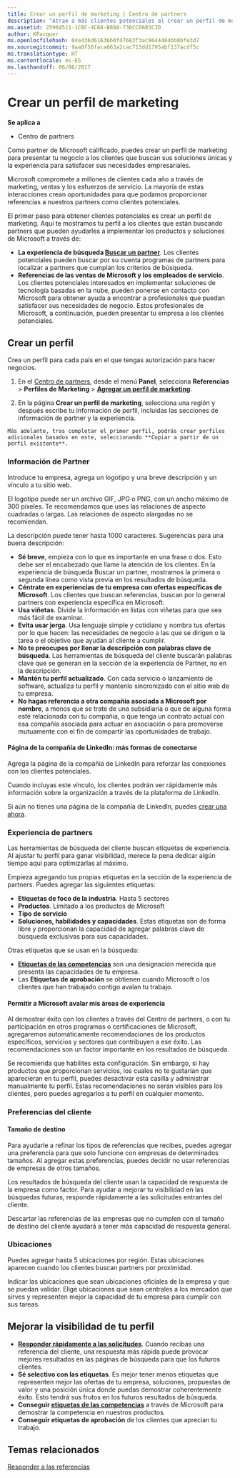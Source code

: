 ```yaml
---
title: Crear un perfil de marketing | Centro de partners
description: "Atrae a más clientes potenciales al crear un perfil de marketing en el Centro de partners."
ms.assetid: 25964511-1CBC-4C68-B8A8-736CC6683C3D
author: KPacquer
ms.openlocfilehash: 04e436d61636b0f47683f3ac9644484bb8bfe3d7
ms.sourcegitcommit: 9aa0f56faca663a2cac715dd1795abf137acdf5c
ms.translationtype: HT
ms.contentlocale: es-ES
ms.lasthandoff: 06/06/2017
---
```

# <a name="create-a-marketing-profile"></a>Crear un perfil de marketing

**Se aplica a**

-  Centro de partners

Como partner de Microsoft calificado, puedes crear un perfil de marketing para presentar tu negocio a los clientes que buscan sus soluciones únicas y la experiencia para satisfacer sus necesidades empresariales.

Microsoft compromete a millones de clientes cada año a través de marketing, ventas y los esfuerzos de servicio. La mayoría de estas interacciones crean oportunidades para que podamos proporcionar referencias a nuestros partners como clientes potenciales. 

El primer paso para obtener clientes potenciales es crear un perfil de marketing. Aquí te mostramos tu perfil a los clientes que están buscando partners que pueden ayudarles a implementar los productos y soluciones de Microsoft a través de:

*  **La experiencia de búsqueda [Buscar un partner](https://partnercenter.microsoft.com/pcv/search)**. Los clientes potenciales pueden buscar por su cuenta programas de partners para localizar a partners que cumplan los criterios de búsqueda. 
*  **Referencias de las ventas de Microsoft y los empleados de servicio**. Los clientes potenciales interesados en implementar soluciones de tecnología basadas en la nube, pueden ponerse en contacto con Microsoft para obtener ayuda a encontrar a profesionales que puedan satisfacer sus necesidades de negocio. Estos profesionales de Microsoft, a continuación, pueden presentar tu empresa a los clientes potenciales.

## <a name="create-a-profile"></a>Crear un perfil

Crea un perfil para cada país en el que tengas autorización para hacer negocios.

1.  En el [Centro de partners](http://go.microsoft.com/fwlink/p/?LinkId=808956), desde el menú **Panel**, selecciona **Referencias** &gt; **Perfiles de Marketing** &gt; **[Agregar un perfil de marketing](https://partnercenter.microsoft.com/pcv/publishing)**.

2.    En la página **Crear un perfil de marketing**, selecciona una región y después escribe tu información de perfil, incluidas las secciones de información de partner y la experiencia.

    Más adelante, tras completar el primer perfil, podrás crear perfiles adicionales basados en este, seleccionando **Copiar a partir de un perfil existente**.

### <a href="" id="partner_info"></a>Información de Partner

Introduce tu empresa, agrega un logotipo y una breve descripción y un vínculo a tu sitio web. 

El logotipo puede ser un archivo GIF, JPG o PNG, con un ancho máximo de 300 píxeles. Te recomendamos que uses las relaciones de aspecto cuadradas o largas. Las relaciones de aspecto alargadas no se recomiendan.

La descripción puede tener hasta 1000 caracteres. Sugerencias para una buena descripción: 

*  **Sé breve**, empieza con lo que es importante en una frase o dos. Esto debe ser el encabezado que llame la atención de los clientes. En la experiencia de búsqueda Buscar un partner, mostramos la primera o segunda línea como vista previa en los resultados de búsqueda.
*  **Céntrate en experiencias de tu empresa con ofertas específicas de Microsoft**. Los clientes que buscan referencias, buscan por lo general partners con experiencia específica en Microsoft.
*  **Usa viñetas**. Divide la información en listas con viñetas para que sea más fácil de examinar.
*  **Evita usar jerga**. Usa lenguaje simple y cotidiano y nombra tus ofertas por lo que hacen: las necesidades de negocio a las que se dirigen o la tarea o el objetivo que ayudan al cliente a cumplir.
*  **No te preocupes por llenar la descripción con palabras clave de búsqueda**. Las herramientas de búsqueda del cliente buscarán palabras clave que se generan en la sección de la experiencia de Partner, no en la descripción.
*  **Mantén tu perfil actualizado**. Con cada servicio o lanzamiento de software, actualiza tu perfil y mantenlo sincronizado con el sitio web de tu empresa.
*  **No hagas referencia a otra compañía asociada a Microsoft por nombre**, a menos que se trate de una subsidiaria o que de alguna forma esté relacionada con tu compañía, o que tenga un contrato actual con esa compañía asociada para actuar en asociación o para promoverse mutuamente con el fin de compartir las oportunidades de trabajo.

#### <a href="" id="linkedin"></a>Página de la compañía de LinkedIn: más formas de conectarse

Agrega la página de la compañía de LinkedIn para reforzar las conexiones con los clientes potenciales. 

Cuando incluyas este vínculo, los clientes podrán ver rápidamente más información sobre la organización a través de la plataforma de LinkedIn.

Si aún no tienes una página de la compañía de LinkedIn, puedes [crear una ahora](https://www.linkedin.com/company-beta/setup/new/).

### <a name="partner-expertise"></a>Experiencia de partners

Las herramientas de búsqueda del cliente buscan etiquetas de experiencia. Al ajustar tu perfil para ganar visibilidad, merece la pena dedicar algún tiempo aquí para optimizarlas al máximo.

Empieza agregando tus propias etiquetas en la sección de la experiencia de partners. Puedes agregar las siguientes etiquetas: 

*  **Etiquetas de foco de la industria**. Hasta 5 sectores 
*  **Productos**. Limitado a los productos de Microsoft
*  **Tipo de servicio** 
*  **Soluciones, habilidades y capacidades**. Estas etiquetas son de forma libre y proporcionan la capacidad de agregar palabras clave de búsqueda exclusivas para sus capacidades.

Otras etiquetas que se usan en la búsqueda:
*  **[Etiquetas de las competencias](https://partner.microsoft.com/membership/competencies)** son una designación merecida que presenta las capacidades de tu empresa.
*  Las **Etiquetas de aprobación** se obtienen cuando Microsoft o los clientes que han trabajado contigo avalan tu trabajo.

#### <a href="" id="#allow_us_to_endorse_areas_of_expertise"></a>Permitir a Microsoft avalar mis áreas de experiencia

Al demostrar éxito con los clientes a través del Centro de partners, o con tu participación en otros programas o certificaciones de Microsoft, agregaremos automáticamente recomendaciones de los productos específicos, servicios y sectores que contribuyen a ese éxito. Las recomendaciones son un factor importante en los resultados de búsqueda.

Se recomienda que habilites esta configuración. Sin embargo, si hay productos que proporcionan servicios, los cuales no te gustarían que aparecieran en tu perfil, puedes desactivar esta casilla y administrar manualmente tu perfil. Estas recomendaciones no serán visibles para los clientes, pero puedes agregarlos a tu perfil en cualquier momento.

### <a name="customer-preferences"></a>Preferencias del cliente

#### <a href="" id="#target_size"></a>Tamaño de destino

Para ayudarle a refinar los tipos de referencias que recibes, puedes agregar una preferencia para que solo funcione con empresas de determinados tamaños. Al agregar estas preferencias, puedes decidir no usar referencias de empresas de otros tamaños.

Los resultados de búsqueda del cliente usan la capacidad de respuesta de la empresa como factor. Para ayudar a mejorar tu visibilidad en las búsquedas futuras, responde rápidamente a las solicitudes entrantes del cliente.

Descartar las referencias de las empresas que no cumplen con el tamaño de destino del cliente ayudará a tener más capacidad de respuesta general.

### <a href="" id="#locations"></a> Ubicaciones

Puedes agregar hasta 5 ubicaciones por región. Estas ubicaciones aparecen cuando los clientes buscan partners por proximidad. 

Indicar las ubicaciones que sean ubicaciones oficiales de la empresa y que se puedan validar. Elige ubicaciones que sean centrales a los mercados que sirves y representen mejor la capacidad de tu empresa para cumplir con sus tareas.

## <a name="improve-the-visibility-of-your-profile"></a>Mejorar la visibilidad de tu perfil 

*  **[Responder rápidamente a las solicitudes](responding-to-referrals.md)**. Cuando recibas una referencia del cliente, una respuesta más rápida puede provocar mejores resultados en las páginas de búsqueda para que los futuros clientes.
*  **Sé selectivo con las etiquetas**.  Es mejor tener menos etiquetas que representen mejor las ofertas de tu empresa, soluciones, propuestas de valor y una posición única donde puedas demostrar coherentemente éxito.  Esto tendrá sus frutos en los futuros resultados de búsqueda.
*  **Conseguir [etiquetas de las competencias](https://partner.microsoft.com/membership/competencies)** a través de Microsoft para demostrar la competencia en nuestros productos.
*  **Conseguir etiquetas de aprobación** de los clientes que aprecian tu trabajo.

## <a name="related-topics"></a>Temas relacionados
[Responder a las referencias](responding-to-referrals.md)